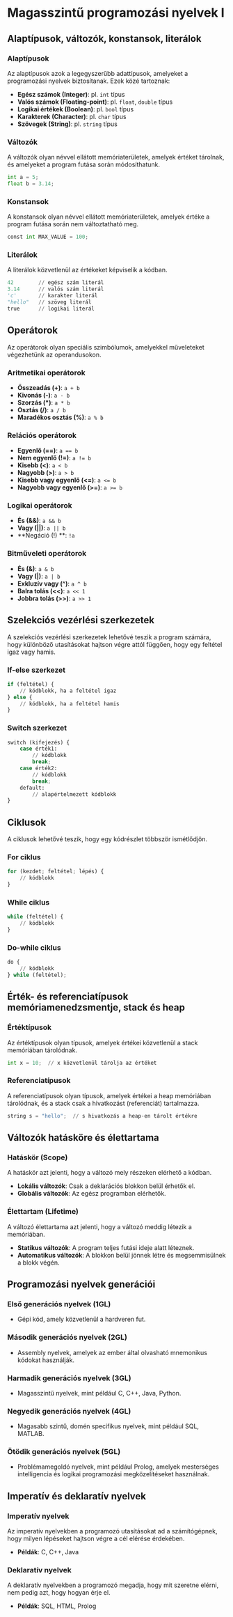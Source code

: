 # Magasszintű programozási nyelvek I

## Alaptípusok, változók, konstansok, literálok

### Alaptípusok

Az alaptípusok azok a legegyszerűbb adattípusok, amelyeket a programozási nyelvek biztosítanak. Ezek közé tartoznak:

- **Egész számok (Integer)**: pl. `int` típus
- **Valós számok (Floating-point)**: pl. `float`, `double` típus
- **Logikai értékek (Boolean)**: pl. `bool` típus
- **Karakterek (Character)**: pl. `char` típus
- **Szövegek (String)**: pl. `string` típus

### Változók

A változók olyan névvel ellátott memóriaterületek, amelyek értéket tárolnak, és amelyeket a program futása során módosíthatunk.

```python
int a = 5;
float b = 3.14;
```

### Konstansok

A konstansok olyan névvel ellátott memóriaterületek, amelyek értéke a program futása során nem változtatható meg.

```python
const int MAX_VALUE = 100;
```

### Literálok

A literálok közvetlenül az értékeket képviselik a kódban.

```python
42        // egész szám literál
3.14      // valós szám literál
'c'       // karakter literál
"hello"   // szöveg literál
true      // logikai literál
```

## Operátorok

Az operátorok olyan speciális szimbólumok, amelyekkel műveleteket végezhetünk az operandusokon.

### Aritmetikai operátorok

- **Összeadás (+)**: `a + b`
- **Kivonás (-)**: `a - b`
- **Szorzás (*)**: `a * b`
- **Osztás (/)**: `a / b`
- **Maradékos osztás (%)**: `a % b`

### Relációs operátorok

- **Egyenlő (==)**: `a == b`
- **Nem egyenlő (!=)**: `a != b`
- **Kisebb (<)**: `a < b`
- **Nagyobb (>)**: `a > b`
- **Kisebb vagy egyenlő (<=)**: `a <= b`
- **Nagyobb vagy egyenlő (>=)**: `a >= b`

### Logikai operátorok

- **És (&&)**: `a && b`
- **Vagy (||)**: `a || b`
- **Negáció (!) **: `!a`

### Bitműveleti operátorok

- **És (&)**: `a & b`
- **Vagy (|)**: `a | b`
- **Exkluzív vagy (^)**: `a ^ b`
- **Balra tolás (<<)**: `a << 1`
- **Jobbra tolás (>>)**: `a >> 1`

## Szelekciós vezérlési szerkezetek

A szelekciós vezérlési szerkezetek lehetővé teszik a program számára, hogy különböző utasításokat hajtson végre attól függően, hogy egy feltétel igaz vagy hamis.

### If-else szerkezet

```python
if (feltétel) {
    // kódblokk, ha a feltétel igaz
} else {
    // kódblokk, ha a feltétel hamis
}
```

### Switch szerkezet

```python
switch (kifejezés) {
    case érték1:
        // kódblokk
        break;
    case érték2:
        // kódblokk
        break;
    default:
        // alapértelmezett kódblokk
}
```

## Ciklusok

A ciklusok lehetővé teszik, hogy egy kódrészlet többször ismétlődjön.

### For ciklus

```python
for (kezdet; feltétel; lépés) {
    // kódblokk
}
```

### While ciklus

```python
while (feltétel) {
    // kódblokk
}
```

### Do-while ciklus

```python
do {
    // kódblokk
} while (feltétel);
```

## Érték- és referenciatípusok memóriamenedzsmentje, stack és heap

### Értéktípusok

Az értéktípusok olyan típusok, amelyek értékei közvetlenül a stack memóriában tárolódnak.

```python
int x = 10;  // x közvetlenül tárolja az értéket
```

### Referenciatípusok

A referenciatípusok olyan típusok, amelyek értékei a heap memóriában tárolódnak, és a stack csak a hivatkozást (referenciát) tartalmazza.

```python
string s = "hello";  // s hivatkozás a heap-en tárolt értékre
```

## Változók hatásköre és élettartama

### Hatáskör (Scope)

A hatáskör azt jelenti, hogy a változó mely részeken elérhető a kódban.

- **Lokális változók**: Csak a deklarációs blokkon belül érhetők el.
- **Globális változók**: Az egész programban elérhetők.

### Élettartam (Lifetime)

A változó élettartama azt jelenti, hogy a változó meddig létezik a memóriában.

- **Statikus változók**: A program teljes futási ideje alatt léteznek.
- **Automatikus változók**: A blokkon belül jönnek létre és megsemmisülnek a blokk végén.

## Programozási nyelvek generációi

### Első generációs nyelvek (1GL)

- Gépi kód, amely közvetlenül a hardveren fut.

### Második generációs nyelvek (2GL)

- Assembly nyelvek, amelyek az ember által olvasható mnemonikus kódokat használják.

### Harmadik generációs nyelvek (3GL)

- Magasszintű nyelvek, mint például C, C++, Java, Python.

### Negyedik generációs nyelvek (4GL)

- Magasabb szintű, domén specifikus nyelvek, mint például SQL, MATLAB.

### Ötödik generációs nyelvek (5GL)

- Problémamegoldó nyelvek, mint például Prolog, amelyek mesterséges intelligencia és logikai programozási megközelítéseket használnak.

## Imperatív és deklaratív nyelvek

### Imperatív nyelvek

Az imperatív nyelvekben a programozó utasításokat ad a számítógépnek, hogy milyen lépéseket hajtson végre a cél elérése érdekében.

- **Példák**: C, C++, Java

### Deklaratív nyelvek

A deklaratív nyelvekben a programozó megadja, hogy mit szeretne elérni, nem pedig azt, hogy hogyan érje el.

- **Példák**: SQL, HTML, Prolog
